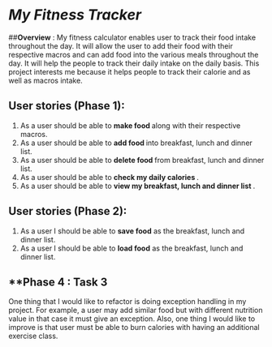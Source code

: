 # *My Fitness Tracker*

##**Overview** :
 My fitness calculator enables user to track their food intake throughout the day. It will allow the user to add 
their food with their respective macros and can add food into the various meals throughout the day. It will help the
people to track their daily intake on the daily basis. This project interests me because it helps people 
 to track their calorie and as well as macros intake.




## **User stories (Phase 1)**:
<ol>
<li>As a user should be able to <strong> make food </strong> along with their respective macros. </li>
<li>As a user should be able to <strong> add food </strong> into breakfast, lunch and dinner list. </li>
<li> As a user should be able to <strong> delete food </strong> from breakfast, lunch and dinner list. </li>
<li>As a user should be able to <strong> check my daily calories </strong>.</li>
<li>As a user should be able to <strong> view my breakfast, lunch and dinner list </strong>.</li>
</ol>

## **User stories (Phase 2)**:
<ol>
<li>As a user I should be able to <strong>save food</strong> as the breakfast, lunch and dinner list.</li>
<li>As a user I should be able to <strong>load food</strong> as the breakfast, lunch and dinner list.</li>
</ol>


## **Phase 4 : Task 3
One thing that I would like to refactor is doing exception handling in my project. For example, a user may add similar
food but with different nutrition value in that case it must give an exception. Also, one thing I would like to improve 
is that user must be able to burn calories with having an additional exercise class.


